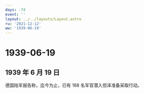 ```yaml
---
days: -74
event: ''
layout: ../../layouts/Layout.astro
ru: '2021-12-12'
ww: '1939-06-19'
---
```


# 1939-06-19

## 1939 年 6 月 19 日

德国陆军报告称，迄今为止，已有 168 名军官潜入但泽准备采取行动。